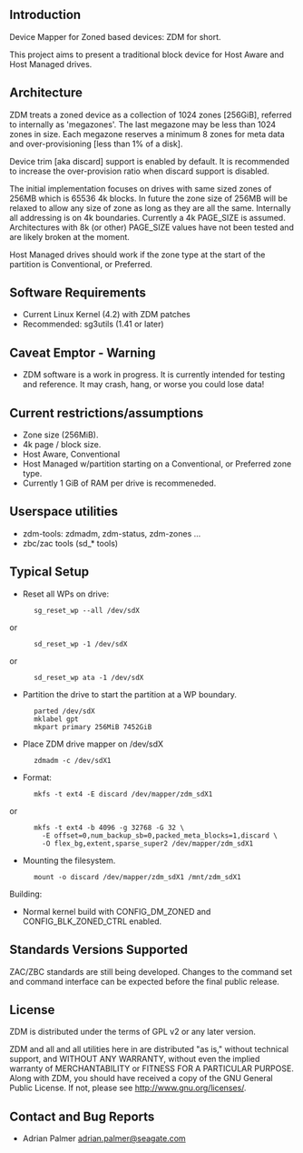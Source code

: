 
## Introduction

Device Mapper for Zoned based devices: ZDM for short.

This project aims to present a traditional block device for Host Aware and
Host Managed drives.

## Architecture

ZDM treats a zoned device as a collection of 1024 zones [256GiB], referred to internally as 'megazones'. The last megazone may be less than 1024 zones in size. Each megazone reserves a minimum 8 zones for meta data and over-provisioning [less than 1% of a disk].

Device trim [aka discard] support is enabled by default. It is recommended to increase the over-provision ratio when discard support is disabled.

The initial implementation focuses on drives with same sized zones of 256MB which is 65536 4k blocks. In future the zone size of 256MB will be relaxed to allow any size of zone as long as they are all the same.
Internally all addressing is on 4k boundaries. Currently a 4k PAGE_SIZE is assumed. Architectures with 8k (or other) PAGE_SIZE values have not been tested and are likely broken at the moment.

Host Managed drives should work if the zone type at the start of the partition is Conventional, or Preferred.

## Software Requirements

  - Current Linux Kernel (4.2) with ZDM patches
  - Recommended: sg3utils (1.41 or later)

## Caveat Emptor - Warning

  - ZDM software is a work in progress. It is currently intended for testing
    and reference. It may crash, hang, or worse you could lose data!

## Current restrictions/assumptions

  - Zone size (256MiB).
  - 4k page / block size.
  - Host Aware, Conventional
  - Host Managed w/partition starting on a Conventional, or Preferred zone type.
  - Currently 1 GiB of RAM per drive is recommeneded.

## Userspace utilities
  - zdm-tools: zdmadm, zdm-status, zdm-zones ...
  - zbc/zac tools (sd_* tools)

## Typical Setup

  - Reset all WPs on drive:
```
      sg_reset_wp --all /dev/sdX
```
or
```
      sd_reset_wp -1 /dev/sdX
```
or
```
      sd_reset_wp ata -1 /dev/sdX
```

  - Partition the drive to start the partition at a WP boundary.
```
      parted /dev/sdX
      mklabel gpt
      mkpart primary 256MiB 7452GiB
```

  - Place ZDM drive mapper on /dev/sdX
```
      zdmadm -c /dev/sdX1
```

  - Format:
```
      mkfs -t ext4 -E discard /dev/mapper/zdm_sdX1
```
or
```
      mkfs -t ext4 -b 4096 -g 32768 -G 32 \
        -E offset=0,num_backup_sb=0,packed_meta_blocks=1,discard \
        -O flex_bg,extent,sparse_super2 /dev/mapper/zdm_sdX1
```

  - Mounting the filesystem.
```
      mount -o discard /dev/mapper/zdm_sdX1 /mnt/zdm_sdX1
```
 
Building:
  - Normal kernel build with CONFIG_DM_ZONED and CONFIG_BLK_ZONED_CTRL enabled.

## Standards Versions Supported

ZAC/ZBC standards are still being developed. Changes to the command set and
command interface can be expected before the final public release.

## License

ZDM is distributed under the terms of GPL v2 or any later version.

ZDM and all and all utilities here in are distributed "as is," without technical
support, and WITHOUT ANY WARRANTY, without even the implied warranty of
MERCHANTABILITY or FITNESS FOR A PARTICULAR PURPOSE. Along with ZDM, you should
have received a copy of the GNU General Public License.
If not, please see http://www.gnu.org/licenses/.

## Contact and Bug Reports

 - Adrian Palmer [adrian.palmer@seagate.com](mailto:adrian.palmer@seagate.com)
 
